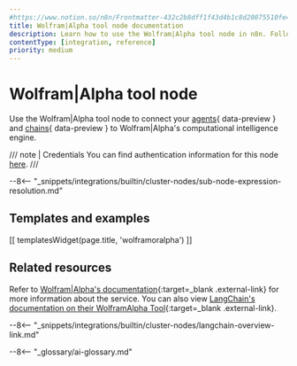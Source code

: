 ```yaml
---
#https://www.notion.so/n8n/Frontmatter-432c2b8dff1f43d4b1c8d20075510fe4
title: Wolfram|Alpha tool node documentation
description: Learn how to use the Wolfram|Alpha tool node in n8n. Follow technical documentation to integrate Wolfram|Alpha tool node into your workflows.
contentType: [integration, reference]
priority: medium
---
```


# Wolfram|Alpha tool node

Use the Wolfram|Alpha tool node to connect your [agents](/glossary/#ai-agent){ data-preview } and [chains](/glossary/#ai-chain){ data-preview } to Wolfram|Alpha's computational intelligence engine.

/// note | Credentials
You can find authentication information for this node [here](/integrations/builtin/credentials/wolframalpha.md).
///

--8<-- "_snippets/integrations/builtin/cluster-nodes/sub-node-expression-resolution.md"

## Templates and examples

<!-- see https://www.notion.so/n8n/Pull-in-templates-for-the-integrations-pages-37c716837b804d30a33b47475f6e3780 -->
[[ templatesWidget(page.title, 'wolframoralpha') ]]

## Related resources

Refer to [Wolfram|Alpha's documentation](https://products.wolframalpha.com/api){:target=_blank .external-link} for more information about the service. You can also view [LangChain's documentation on their WolframAlpha Tool](https://js.langchain.com/docs/integrations/tools/wolframalpha/){:target=_blank .external-link}.

--8<-- "_snippets/integrations/builtin/cluster-nodes/langchain-overview-link.md"

--8<-- "_glossary/ai-glossary.md"
